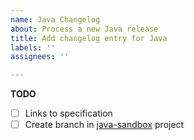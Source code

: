 ```yaml
---
name: Java Changelog
about: Process a new Java release
title: Add changelog entry for Java
labels: ''
assignees: ''

---
```


**TODO**

- [ ] Links to specification
- [ ] Create branch in [java-sandbox](https://github.com/experimental-software/java-sandbox) project
